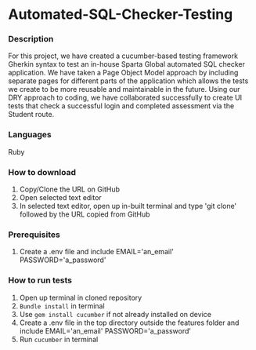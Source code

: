 # Automated-SQL-Checker-Testing

### Description
For this project, we have created a cucumber-based testing framework Gherkin syntax to test an in-house Sparta Global automated SQL checker application. We have taken a Page Object Model approach by including separate pages for different parts of the application which allows the tests we create to be more reusable and maintainable in the future. Using our DRY approach to coding, we have collaborated successfully to create UI tests that check a successful login and completed assessment via the Student route.

### Languages
Ruby

### How to download
1. Copy/Clone the URL on GitHub
2. Open selected text editor
3. In selected text editor, open up in-built terminal and type 'git clone' followed by the URL copied from GitHub 

### Prerequisites
1. Create a .env file and include 
  EMAIL='an_email'
  PASSWORD='a_password'

### How to run tests
1. Open up terminal in cloned repository
2. ```Bundle install``` in terminal 
3. Use ```gem install cucumber``` if not already installed on device
4. Create a .env file in the top directory outside the features folder and include 
  EMAIL='an_email'
  PASSWORD='a_password'
5. Run ```cucumber``` in terminal